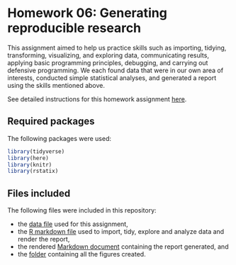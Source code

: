 # Homework 06: Generating reproducible research

This assignment aimed to help us practice skills such as importing, tidying, 
transforming, visualizing, and exploring data, communicating results, applying 
basic programming principles, debugging, and carrying out defensive programming. 
We each found data that were in our own area of interests, conducted simple 
statistical analyses, and generated a report using the skills mentioned above.

See detailed instructions for this homework assignment 
[here](https://cfss.uchicago.edu/homework/reproducible-research/).

## Required packages

The following packages were used:

```r
library(tidyverse)
library(here)
library(knitr)
library(rstatix)
```

## Files included

The following files were included in this repository:

* the [data file](decision-making.csv) used for this assignment,
* the [R markdown file](data-analysis.Rmd) used to import, tidy, explore and analyze data and render the report,
* the rendered [Markdown document](data-analysis.md) containing the report generated, and
* the [folder](data-analysis_files) containing all the figures created.